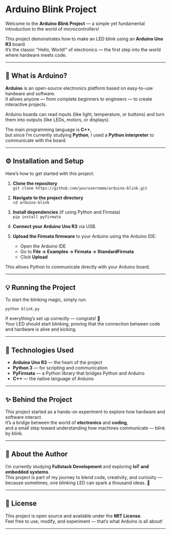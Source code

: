 # Arduino Blink Project  

Welcome to the **Arduino Blink Project** — a simple yet fundamental introduction to the world of microcontrollers!  

This project demonstrates how to make an LED blink using an **Arduino Uno R3** board.  
It’s the classic "Hello, World!" of electronics — the first step into the world where hardware meets code.  

---

## 🧠 What is Arduino?  

**Arduino** is an open-source electronics platform based on easy-to-use hardware and software.  
It allows anyone — from complete beginners to engineers — to create interactive projects.  

Arduino boards can read inputs (like light, temperature, or buttons) and turn them into outputs (like LEDs, motors, or displays).  

The main programming language is **C++**,  
but since I’m currently studying **Python**, I used a **Python interpreter** to communicate with the board.  

---

## ⚙️ Installation and Setup  

Here’s how to get started with this project:  

1. **Clone the repository**  
```git clone https://github.com/yourusername/arduino-blink.git```

2. **Navigate to the project directory**  
```cd arduino-blink```  

3. **Install dependencies** (if using Python and Firmata)  
```pip install pyfirmata```  

4. **Connect your Arduino Uno R3** via USB.  

5. **Upload the Firmata firmware** to your Arduino using the Arduino IDE:  
   - Open the Arduino IDE  
   - Go to **File → Examples → Firmata → StandardFirmata**  
   - Click **Upload**  

This allows Python to communicate directly with your Arduino board.  

---

## 💡 Running the Project  

To start the blinking magic, simply run:  

```python blink.py```  

If everything’s set up correctly — congrats! 🎉  
Your LED should start blinking, proving that the connection between code and hardware is alive and kicking.  

---

## 🔧 Technologies Used  

- **Arduino Uno R3** — the heart of the project  
- **Python 3** — for scripting and communication  
- **PyFirmata** — a Python library that bridges Python and Arduino  
- **C++** — the native language of Arduino  

---

## ✨ Behind the Project  

This project started as a hands-on experiment to explore how hardware and software interact.  
It’s a bridge between the world of **electronics** and **coding**,  
and a small step toward understanding how machines communicate — blink by blink.  

---

## 🤖 About the Author  

I’m currently studying **Fullstack Development** and exploring **IoT and embedded systems**.  
This project is part of my journey to blend code, creativity, and curiosity —  
because sometimes, one blinking LED can spark a thousand ideas. 💭  

---

## 🚀 License  

This project is open source and available under the **MIT License**.  
Feel free to use, modify, and experiment — that’s what Arduino is all about!  

---
